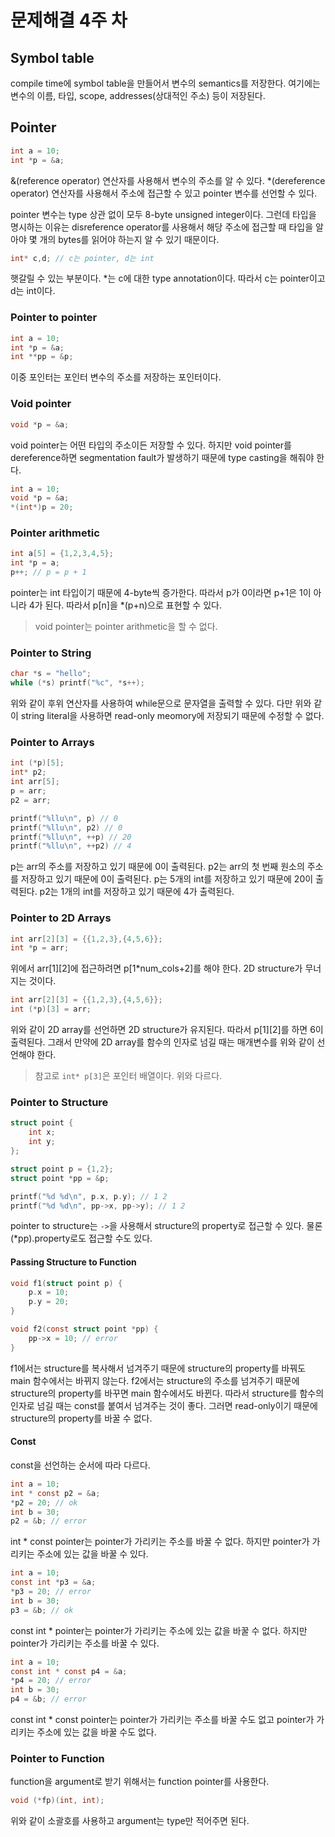 # 문제해결 4주 차

## Symbol table

compile time에 symbol table을 만들어서 변수의 semantics를 저장한다. 여기에는 변수의 이름, 타입, scope, addresses(상대적인 주소) 등이 저장된다.

## Pointer

```c
int a = 10;
int *p = &a;
```

&(reference operator) 연산자를 사용해서 변수의 주소를 알 수 있다. *(dereference operator) 연산자를 사용해서 주소에 접근할 수 있고 pointer 변수를 선언할 수 있다.

pointer 변수는 type 상관 없이 모두 8-byte unsigned integer이다. 그런데 타입을 명시하는 이유는 disreference operator를 사용해서 해당 주소에 접근할 때 타입을 알아야 몇 개의 bytes를 읽어야 하는지 알 수 있기 때문이다.

```c
int* c,d; // c는 pointer, d는 int
```

햇갈릴 수 있는 부분이다. *는 c에 대한 type annotation이다. 따라서 c는 pointer이고 d는 int이다.

### Pointer to pointer

```c
int a = 10;
int *p = &a;
int **pp = &p;
```

이중 포인터는 포인터 변수의 주소를 저장하는 포인터이다.

### Void pointer

```c
void *p = &a;
```

void pointer는 어떤 타입의 주소이든 저장할 수 있다. 하지만 void pointer를 dereference하면 segmentation fault가 발생하기 때문에 type casting을 해줘야 한다.

```c
int a = 10;
void *p = &a;
*(int*)p = 20;
```

### Pointer arithmetic

```c
int a[5] = {1,2,3,4,5};
int *p = a;
p++; // p = p + 1
```

pointer는 int 타입이기 때문에 4-byte씩 증가한다. 따라서 p가 0이라면 p+1은 1이 아니라 4가 된다. 따라서 p[n]을 *(p+n)으로 표현할 수 있다.

> void pointer는 pointer arithmetic을 할 수 없다.

### Pointer to String

```c
char *s = "hello";
while (*s) printf("%c", *s++);
```

위와 같이 후위 연산자를 사용하여 while문으로 문자열을 출력할 수 있다. 다만 위와 같이 string literal을 사용하면 read-only meomory에 저장되기 때문에 수정할 수 없다.

### Pointer to Arrays

```c
int (*p)[5];
int* p2;
int arr[5];
p = arr;
p2 = arr;

printf("%llu\n", p) // 0
printf("%llu\n", p2) // 0
printf("%llu\n", ++p) // 20
printf("%llu\n", ++p2) // 4
```

p는 arr의 주소를 저장하고 있기 때문에 0이 출력된다. p2는 arr의 첫 번째 원소의 주소를 저장하고 있기 때문에 0이 출력된다. p는 5개의 int를 저장하고 있기 때문에 20이 출력된다. p2는 1개의 int를 저장하고 있기 때문에 4가 출력된다.

### Pointer to 2D Arrays

```c
int arr[2][3] = {{1,2,3},{4,5,6}};
int *p = arr;
```

위에서 arr[1][2]에 접근하려면 p[1*num_cols+2]를 해야 한다. 2D structure가 무너지는 것이다.

```c
int arr[2][3] = {{1,2,3},{4,5,6}};
int (*p)[3] = arr;
```

위와 같이 2D array를 선언하면 2D structure가 유지된다. 따라서 p[1][2]를 하면 6이 출력된다. 그래서 만약에 2D array를 함수의 인자로 넘길 때는 매개변수를 위와 같이 선언해야 한다.

> 참고로 `int* p[3]`은 포인터 배열이다. 위와 다르다.

### Pointer to Structure

```c
struct point {
    int x;
    int y;
};

struct point p = {1,2};
struct point *pp = &p;

printf("%d %d\n", p.x, p.y); // 1 2
printf("%d %d\n", pp->x, pp->y); // 1 2
```

pointer to structure는 `->`을 사용해서 structure의 property로 접근할 수 있다. 물론 (*pp).property로도 접근할 수도 있다.

#### Passing Structure to Function

```c
void f1(struct point p) {
    p.x = 10;
    p.y = 20;
}

void f2(const struct point *pp) {
    pp->x = 10; // error
}
```

f1에서는 structure를 복사해서 넘겨주기 때문에 structure의 property를 바꿔도 main 함수에서는 바뀌지 않는다. f2에서는 structure의 주소를 넘겨주기 때문에 structure의 property를 바꾸면 main 함수에서도 바뀐다. 따라서 structure를 함수의 인자로 넘길 때는 const를 붙여서 넘겨주는 것이 좋다. 그러면 read-only이기 때문에 structure의 property를 바꿀 수 없다.

#### Const

const을 선언하는 순서에 따라 다르다.

```c
int a = 10;
int * const p2 = &a;
*p2 = 20; // ok
int b = 30;
p2 = &b; // error
```

int * const pointer는 pointer가 가리키는 주소를 바꿀 수 없다. 하지만 pointer가 가리키는 주소에 있는 값을 바꿀 수 있다.

```c
int a = 10;
const int *p3 = &a;
*p3 = 20; // error
int b = 30;
p3 = &b; // ok
```

const int * pointer는 pointer가 가리키는 주소에 있는 값을 바꿀 수 없다. 하지만 pointer가 가리키는 주소를 바꿀 수 있다.

```c
int a = 10;
const int * const p4 = &a;
*p4 = 20; // error
int b = 30;
p4 = &b; // error
```

const int * const pointer는 pointer가 가리키는 주소를 바꿀 수도 없고 pointer가 가리키는 주소에 있는 값을 바꿀 수도 없다.

### Pointer to Function

function을 argument로 받기 위해서는 function pointer를 사용한다.

```c
void (*fp)(int, int);
```

위와 같이 소괄호를 사용하고 argument는 type만 적어주면 된다.
